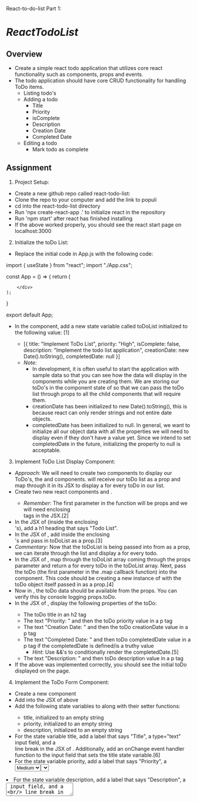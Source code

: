 React-to-do-list Part 1:

# *ReactTodoList*

## Overview
- Create a simple react todo application that utilizes core react functionality such as components, props and events.
- The todo application should have core CRUD functionality for handling ToDo items.
	- Listing todo's
	- Adding a todo
		- Title
		- Priority
		- isComplete
		- Description
		- Creation Date
		- Completed Date
	- Editing a todo
		- Mark todo as complete

## Assignment

1) Project Setup:
- Create a new github repo called react-todo-list:
- Clone the repo to your computer and add the link to populi
- cd into the react-todo-list directory
- Run 'npx create-react-app .' to initialize react in the repository
- Run 'npm start' after react has finished installing
- If the above worked properly, you should see the react start page on localhost:3000

2) Initialize the toDo List:
- Replace the initial code in App.js with the following code:

import { useState } from "react";
import "./App.css";

const App = () => {
	return (
		<div className="App-header">

		</div>
	);
}

export default App;

- In the <App/> component, add a new state variable called toDoList initialized to the following value: [1]
	- [{
			title: "Implement ToDo List",
			priority: "High",
			isComplete: false,
			description: "Implement the todo list application",
			creationDate: new Date().toString(),
			completedDate: null
		}]
	- _Note_: 
		- In development, it is often useful to start the application with sample data so that you can see how the data will display in the components while you are creating them. We are storing our toDo's in the component state of <App/> so that we can pass the toDo list through props to all the child components that will require them. 
		- creationDate has been initialized to new Date().toString(), this is because react can only render strings and not entire date objects.
		- completedDate has been initialized to null. In general, we want to initialize all our object data with all the properties we will need to display even if they don't have a value yet. Since we intend to set completedDate in the future, initializing the property to null is acceptable.

3) Implement ToDo List Display Component:
- _Approach_: We will need to create two components to display our ToDo's, the <ToDoListContainer/> and <ToDoItem> components. <ToDoListContainer/> will receive our toDo list as a prop and map through it in its JSX to display a <ToDoItem/> for every toDo in our list.
- Create two new react components <ToDoListContainer/> and <ToDoItem>. 
	- _Remember_: The first parameter in the function will be props and we will need enclosing <div> tags in the JSX.[2]
- In the JSX of <ToDoListContainer/> (inside the enclosing <div>'s), add a h1 heading that says "Todo List".
- In the JSX of <App/>, add <ToDoListContainer/> inside the enclosing <div>'s and pass in toDoList as a prop.[3]
- _Commentary_: Now that the toDoList is being passed into <ToDoListContainer/> from <App/> as a prop, we can iterate through the list and display a <ToDoItem/> for every todo.
- In the JSX of <ToDoListContainer/>, map through the toDoList array coming through the props parameter and return a <ToDoItem/> for every toDo in the toDoList array. Next, pass the toDo (the first parameter in the .map callback function) into the <ToDoItem/> component. This code should be creating a new instance of <ToDoItem/> with the toDo object itself passed in as a prop.[4]
- Now in <ToDoItem/>, the toDo data should be available from the props. You can verify this by console logging props.toDo.
- In the JSX of <ToDoItem/>, display the following properties of the toDo:
	- The toDo title in an h2 tag
	- The text "Priority: " and then the toDo priority value in a p tag
	- The text "Creation Date: " and then the toDo creationDate value in a p tag
	- The text "Completed Date: " and then toDo completedDate value in a p tag if the completedDate is defined/is a truthy value
		- _Hint_: Use &&'s to conditionally render the completedDate.[5]
	- The text "Description: " and then toDo description value in a p tag
- If the above was implemented correctly, you should see the initial toDo displayed on the page.

4) Implement the ToDo Form Component:
- Create a new component <ToDoForm/>
- Add <ToDoForm/> into the JSX of <App/> above <ToDoListContainer/>
- Add the following state variables to <ToDoForm/> along with their setter functions:
	- title, initialized to an empty string
	- priority, initialized to an empty string
	- description, initialized to an empty string
- For the state variable title, add a label that says "Title", a type="text" input field, and a <br/> line break in the JSX of <ToDoForm/>. Additionally, add an onChange event handler function to the input field that sets the title state variable.[6]
- For the state variable priority, add a label that says "Priority", a <select> dropdown menu, and a <br/> line break in the JSX of <ToDoForm/>. Add the following three values as options to the select dropdown: "Low", "Medium", "High". These options should have a value attribute on each one that matches the displayed option strings. E.G:
	- <option value="Medium">Medium</option>
	- Additionally, add one more blank option at the very top of the option list. This will represent our inital unselected default value:
		- <option value=""></option>
	- Additionally, add an onChange event handler on the <select> tag that sets the priority state variable.[7]
- For the state variable description, add a label that says "Description", a <textarea> input field, and a <br/> line break in the JSX of <ToDoForm/>. Additionally, add an onChange event handler function to the <textarea> that sets the description state variable.[8]
	- _Note_: For large text values, we use the <textarea> tag which allows the user to resize the input area (try it by clicking on the bottom right corner of the <textarea> and dragging the mouse to resize the input area).
- _Commentary_: The three state variables title, priority and description are the only toDo properties that require user input and so those are the only state variables we need to keep track of in the <ToDoForm/>

5) Implement the handleAddToDo function:
- _Approach_: We are going to create a new function in <App/> to handle adding a new toDo item to the toDoList. We will eventually pass this handler function as a prop into <ToDoForm/> and hook it up to a <button> on <ToDoForm/>. This handler will work by:
	-	Creating a new copy of the toDoList.
	- Creating a new toDo item using the parameter inputs we will eventually hook up to the accompanying state variables in <ToDoForm/>.
	- Pushing the new toDo into the toDoList copy.
	- Setting the toDoList state variable with the updated version of toDoListCopy.
- In the body of <App/> (above the JSX return statement), add a new function called handleAddToDo. 
- handleAddToDo should take in three parameters: title, priority and description.[9]
- Add code to handleAddToDo so that it has the following functionality:
	- First, it should create a new variable called newToDo. newToDo should be an object with the following key/value pairs:[10]
		- title: which should get its value from the handleAddToDo title parameter
		- priority: which should get its value from the handleAddToDo priority parameter
		- isComplete: which should be initialized to false
		- description: which should get its value from the handleAddToDo description parameter
		- creationDate: which should be a new date object with .toString() chained on it.
			- new Date().toString()
		- completedDate: which should be initialized to null
	- Second, it should make a copy of the toDoList state variable and assign that value to a new variable called toDoListCopy.
		- _Hint_: Use the spread operator to create a copy of toDoList
	- Third, it should push the newToDo variable into the toDoListCopy array.
		- [Optional]: Instead of pushing newToDo into toDoListCopy, you can add it as an inline value after the spread operator inside toDoListCopy
	- Forth, it should call setToDoList with the toDoListCopy passed as an argument.[11]
- Pass handleAddToDo as a prop into <ToDoForm/>.[12]

6) Connect handleAddToDo to <ToDoForm/>
- _Approach_: Now that handleAddToDo has been passed through as a prop into <ToDoForm/>, we will hook it up to a button and pass in our component state variables that are tracking the user input.
- Add a <button> called "Add ToDo" to the JSX of <ToDoForm/> below the last <br/> (after the <textarea>)
- Add an onClick handler to the "Add ToDo" button that calls handleAddToDo from the props and passes in title, priority and description as arguements.[13]
- Test that the above worked by writing a new toDo title and description, setting a priority and clicking "Add ToDo"


React-to-do-list Part 2:

**********STRETCH_GOALS**********

7) Marking/toggling a toDo as complete:
- _Approach_: 
	- In order to mark a toDo as complete, we will be implementing a toDo update handler in the body of <App/> and then pass that handler through the props chain down to each individual <ToDoItem/> component. We will then give each <ToDoItem/> a "Toggle Complete" button to call this update handler from. 
	- If we are marking a toDo as complete, the update handler will need to make a copy of toDoList, look up a specific toDo in the toDoListCopy, invert the isComplete property on the toDo, set the completedDate property to the current date, and then set toDoList with the update copy. If we are marking a toDo as incomplete from complete, we will have to do the same process but set completedDate back to null. 
	- In order to perform the lookup for the specific toDo we are targeting, we are going to pass the title and createdDate of the toDo into the update handler and find a matching toDo in toDoListCopy based upon those values.
	- We will also be adding conditional css to the <ToDoItem/> in order to show that the toDo has been completed.
- In the body of <App/> (above the JSX return statement), add a new function called handleUpdateToDo.
- handleUpdateToDo should take in two parameters: title and createdDate.[14]
- Add code to handleUpdateToDo so that it has the following functionality:
	- First, it should make a copy of the toDoList state variable and assign that value to a new variable called toDoListCopy.
		- _Hint_: Use the spread operator to create a copy of toDoList
	- Second, it should loop through toDoListCopy until it finds a toDo whose title equals the title parameter and whose createdDate equals the createdDate parameter.
		- _Hint_: There are many ways of implementing this.
			- If you are comfortable with .map(), I recommend using .map() to implement steps 2, 3 and 4 by returning just the toDo if the condition in the callback function does not match the title and createdDate and returning an updated toDo if the condition does match.[15]
			- Otherwise, I recommend using .findIndex() to find the index of the target toDo and then set the values of that toDo in the array.[15]
	- Third, invert the value of isComplete (i.e. set isComplete equal to !isComplete). 
	- Forth, if completedDate is null, set it to new Date() and if it is not null, set it to null.
		- _Commentary_: There are only going to be two states for isComplete and completedDate. Either the toDo is complete in which case isComplete will be true and completedDate will have a date. Or the toDo is incomplete in which case isComplete will be false and the completedDate will be null. Thus, we can perform a simple inversion of the values based upon the current state of these properties. I.E. if isComplete is true, we can simply set it to !isComplete which will evaluate to false.
	- Fifth, it should call setToDoList with the toDoListCopy passed as an argument.
- Now that we have implemented handleUpdateToDo, we need to pass it down the prop chain to each individual <ToDoItem/>.
- Pass handleUpdateToDo as a prop into <ToDoListContainer/> in the JSX of <App/> and then pass handleUpdateToDo as a prop from the <ToDoListContainer/> props into the <ToDoItem/>'s being rendered by the map function.[16] 
- In the JSX of <ToDoItem>, add a button called "Toggle Complete". Add an onClick handler to this button that calls handleUpdateToDo from the props and passes in the toDo title and createdDate as arguments.
	- _Commentary_: There is no code example for this step, but all the variables you need should be available in <ToDoItem/> already. The function handleUpdateToDo is a prop and the toDo item itself is a prop. The handleUpdateToDo function you have in the onClick handler is expecting two arguments: the toDo title and the toDo completedDate. Both of these values will be coming from the toDo prop and will be unique to every toDo in our toDo list. Try console.log(props.toDo) in <ToDoItem/> to see the values that are available to you from props.toDo.
- Test that the above is working by clicking "Toggle Complete" on each rendered toDo in the browser. You should see the createdDate flip from displayed to not displayed if you implemented it correctly. 

8) Conditional CSS for <ToDoItem/>
- _Approach_: Now that our handleUpdateToDo function is hooked up, we will add conditional css to the JSX of <ToDoItem/> to display the priority and completion status of each toDo.
- Add the following class to the App.css file:
.To-do-item {
	margin: 20px;
	padding: 10px;
}
- On the enclosing <div> of <ToDoItem/>, add the class "To-do-item" as well as the evaluated value of toDo.priority. 
	- _Hint_: The easiest way to do this is to set className equal to a string literal in curly braces: {``}. Then put To-do-item in the string literal since that class will never change and then put ${props.toDo.priority} after To-Do-item so it will be evaluated as a Javascript value.[17]
- Add classes to the App.css file that will give each toDo item a 1px solid red border if the priority is high, a 1px solid yellow border if the priority is medium and a 1px solid green border if the priority is low.[18] 
	- _Hint_: The syntax .some-css-class.something-else is going to target any element on our page that has both the classes 'some-css-class' and 'something-else'. E.G. for a High priority task, we want to target the toDo item that has both the classes 'To-do-item' and 'High'.
- On the h2 tag for the toDo title, add the class "To-do-item-title" as well as the evaluated value of toDo.isComplete.
- Add a class to App.css that will add a strikethrough to the text in h2 if props.toDo.isComplete is true.
	- _Hint_: The use the css property text-decoration to add the strikethrough decoration to the text.

## Code References
- [1]: 
	const [toDoList, setToDoList] = useState([{
		title: "Implement ToDo List",
		description: "Implement the todo list application",
		isComplete: false,
		priority: "High",
		creationDate: new Date().toString(),
		completedDate: null
	}])
- [2]: 
	const ToDoListContainer = (props) => {
		return (
			<div>
			</div>
		)
	}
	const ToDoItem = (props) => {
		return (
			<div>
			</div>
		)
	}
- [3]: 
	<div>
		<ToDoListContainer toDoList={toDoList}/>
	</div>
- [4]:
	<div>
		{props.toDoList.map((toDo)=>{
			return <ToDoItem toDo={toDo} />
		})}
	</div>
- [5]:
	{props.toDo.completedDate && <p>Completed Date: {props.toDo.completedDate}</p>}

- [6]:
	<label>Title</label>
	<input type="text" onChange={(e)=>{
		setTitle(e.target.value)
	}}/>
	<br/>
- [7]:
	<select onChange={(e)=>{
		setPriority(e.target.value)
	}}>
		<option value=""></option>
		...other options
	</select>
	<br/>
- [8]:
	<textarea onChange={(e)=>{
		setDescription(e.target.value)
	}}>
	<br/>
- [9]:
	const handleAddToDo = (title, priority, description) => {}
- [10]:
	{
		title: title,
		priority: priority,
		isComplete: false,
		description: description,
		creationDate: new Date().toString(),
		completedDate: null
	}
- [11]:
	setToDoList(toDoListCopy)
- [12]:
	<ToDoForm handleAddToDo={handleAddToDo}/>
- [13]:
	<button onClick={()=>{
		props.handleAddToDo(title, priority, description)
	}}>Add ToDo</button>
- [14]:
	const handleAddToDo = (title, createdDate) => {}
- [15]:
	- .map():
		let toDoListCopy = [...toDoList];
		toDoListCopy = toDoListCopy.map((toDo)=>{
			if ( /* title and createdDate match */ ) {
				const updatedToDo = {
					...toDo
				}
				updatedToDo.isComplete = !updatedToDo.isComplete
				if (updatedToDo.completedDate === null) {
					updatedToDo.completedDate = new Date().toString() 
				} else {
					updatedToDo.completedDate = null
				}
				return updatedToDo
			} else {
				return toDo
			}
		})
	- .indexOf():
		const toDoIndex = toDoListCopy.findIndex((toDo)=>{
			...add your condition to match title and createdDate here
		})
		toDoListCopy[toDoIndex].isComplete = !toDoListCopy[toDoIndex].isComplete
		if (toDoListCopy[toDoIndex].completedDate === null) {
			toDoListCopy[toDoIndex].completedDate = new Date().toString()
		} else {
			toDoListCopy[toDoIndex].completedDate = null
		}
- [16]:
	- In <App/>:
		<ToDoListContainer toDoList={toDoList} handleUpdateToDo={handleUpdateToDo}/>
	- In <ToDoListContainer/>:
		{props.toDoList.map((toDo)=>{
			return <ToDoItem toDo={toDo} handleUpdateToDo={props.handleUpdateToDo}/>
		})}
- [17]:
	<div className={`To-do-item ${props.toDo.priority}`}>
- [18]:
	.To-do-item.High {
		border: 1px solid red;
	}

	.To-do-item.Medium {
		border: 1px solid yellow;
	}

	.To-do-item.Low {
		border: 1px solid green;
	}